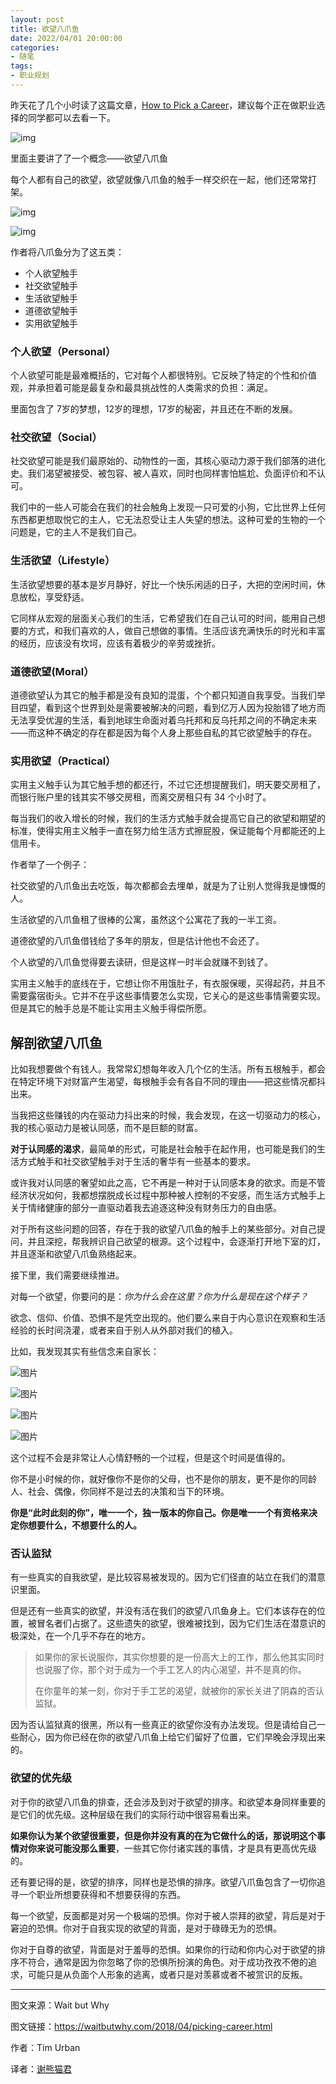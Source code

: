 ```yaml
---
layout: post
title: 欲望八爪鱼
date: 2022/04/01 20:00:00
categories:
- 随笔
tags:
- 职业规划
---
```


昨天花了几个小时读了这篇文章，[How to Pick a Career](https://waitbutwhy.com/2018/04/picking-career.html)，建议每个正在做职业选择的同学都可以去看一下。

![img](https://pics.naaln.com/blog/2022-04-01-844065-basicBlog)

里面主要讲了了一个概念——欲望八爪鱼

每个人都有自己的欲望，欲望就像八爪鱼的触手一样交织在一起，他们还常常打架。

![img](https://pics.naaln.com/blog/2022-04-01-419800.jpeg-basicBlog)

![img](https://pics.naaln.com/blog/2022-04-01-eb8c93-basicBlog)

作者将八爪鱼分为了这五类：

- 个人欲望触手
- 社交欲望触手
- 生活欲望触手
- 道德欲望触手
- 实用欲望触手

### 个人欲望（Personal）

个人欲望可能是最难概括的，它对每个人都很特别。它反映了特定的个性和价值观，并承担着可能是最复杂和最具挑战性的人类需求的负担：满足。

里面包含了 7岁的梦想，12岁的理想，17岁的秘密，并且还在不断的发展。

### 社交欲望（Social）

社交欲望可能是我们最原始的、动物性的一面，其核心驱动力源于我们部落的进化史。我们渴望被接受、被包容、被人喜欢，同时也同样害怕尴尬、负面评价和不认可。

我们中的一些人可能会在我们的社会触角上发现一只可爱的小狗，它比世界上任何东西都更想取悦它的主人，它无法忍受让主人失望的想法。这种可爱的生物的一个问题是，它的主人不是我们自己。

### 生活欲望（Lifestyle）

生活欲望想要的基本是岁月静好，好比一个快乐闲适的日子，大把的空闲时间，休息放松，享受舒适。

它同样从宏观的层面关心我们的生活，它希望我们在自己认可的时间，能用自己想要的方式，和我们喜欢的人，做自己想做的事情。生活应该充满快乐的时光和丰富的经历，应该没有坎坷，应该有着极少的辛劳或挫折。

### 道德欲望(Moral）

道德欲望认为其它的触手都是没有良知的混蛋，个个都只知道自我享受。当我们举目四望，看到这个世界到处是需要被解决的问题，看到亿万人因为投胎错了地方而无法享受优渥的生活，看到地球生命面对着乌托邦和反乌托邦之间的不确定未来——而这种不确定的存在都是因为每个人身上那些自私的其它欲望触手的存在。

### 实用欲望（Practical）

实用主义触手认为其它触手想的都还行，不过它还想提醒我们，明天要交房租了，而银行账户里的钱其实不够交房租，而离交房租只有 34 个小时了。

每当我们的收入增长的时候，我们的生活方式触手就会提高它自己的欲望和期望的标准，使得实用主义触手一直在努力给生活方式擦屁股，保证能每个月都能还的上信用卡。



作者举了一个例子：

社交欲望的八爪鱼出去吃饭，每次都都会去埋单，就是为了让别人觉得我是慷慨的人。

生活欲望的八爪鱼租了很棒的公寓，虽然这个公寓花了我的一半工资。

道德欲望的八爪鱼借钱给了多年的朋友，但是估计他也不会还了。

个人欲望的八爪鱼觉得要去读研，但是这样一时半会就赚不到钱了。

实用主义触手的底线在于，它想让你不用饿肚子，有衣服保暖，买得起药，并且不需要露宿街头。它并不在乎这些事情要怎么实现，它关心的是这些事情需要实现。但是其它的触手总是不能让实用主义触手得偿所愿。




## 解剖欲望八爪鱼

比如我想要做个有钱人。我常常幻想每年收入几个亿的生活。所有五根触手，都会在特定环境下对财富产生渴望，每根触手会有各自不同的理由——把这些情况都抖出来。

当我把这些赚钱的内在驱动力抖出来的时候，我会发现，在这一切驱动力的核心，我的核心驱动力是被认同感，而不是巨额的财富。 

**对于认同感的渴求**，最简单的形式，可能是社会触手在起作用，也可能是我们的生活方式触手和社交欲望触手对于生活的奢华有一些基本的要求。

或许我对认同感的奢望如此之高，它不再是一种对于认同感本身的欲求。而是不管经济状况如何，我都想摆脱成长过程中那种被人控制的不安感，而生活方式触手上关于情绪健康的部分一直驱动着我去追逐这种没有财务压力的自由感。

对于所有这些问题的回答，存在于我的欲望八爪鱼的触手上的某些部分。对自己提问，并且深挖，帮我辨识自己欲望的根源。这个过程中，会逐渐打开地下室的灯，并且逐渐和欲望八爪鱼熟络起来。 



接下里，我们需要继续推进。

对每一个欲望，你要问的是：*你为什么会在这里？你为什么是现在这个样子？*

欲念、信仰、价值、恐惧不是凭空出现的。他们要么来自于内心意识在观察和生活经验的长时间浇灌，或者来自于别人从外部对我们的植入。

比如，我发现其实有些信念来自家长：

![图片](https://pics.naaln.com/blog/2022-04-02-9c0fca.png-basicBlog)

![图片](https://pics.naaln.com/blog/2022-04-02-7221b8.png-basicBlog)

![图片](https://pics.naaln.com/blog/2022-04-02-c17e12.jpeg-basicBlog)

![图片](https://pics.naaln.com/blog/2022-04-02-13cfc5.jpeg-basicBlog)

这个过程不会是非常让人心情舒畅的一个过程，但是这个时间是值得的。

你不是小时候的你，就好像你不是你的父母，也不是你的朋友，更不是你的同龄人、社会、偶像，你同样不是过去的决策和当下的环境。

**你是“此时此刻的你”，唯一一个，独一版本的你自己。你是唯一一个有资格来决定你想要什么，不想要什么的人。**



### 否认监狱

有一些真实的自我欲望，是比较容易被发现的。因为它们径直的站立在我们的潜意识里面。

但是还有一些真实的欲望，并没有活在我们的欲望八爪鱼身上。它们本该存在的位置，被冒名者们占据了。这些遗失的欲望，很难被找到，因为它们生活在潜意识的极深处，在一个几乎不存在的地方。



> 如果你的家长说服你，其实你想要的是一份高大上的工作，那么他其实同时也说服了你，那个对于成为一个手工艺人的内心渴望，并不是真的你。
>
> 在你童年的某一刻，你对于手工艺的渴望，就被你的家长关进了阴森的否认监狱。



因为否认监狱真的很黑，所以有一些真正的欲望你没有办法发现。但是请给自己一些耐心，因为你已经在你的欲望八爪鱼上给它们留好了位置，它们早晚会浮现出来的。 



### 欲望的优先级

对于你的欲望八爪鱼的排查，还会涉及到对于欲望的排序。和欲望本身同样重要的是它们的优先级。这种层级在我们的实际行动中很容易看出来。

**如果你认为某个欲望很重要，但是你并没有真的在为它做什么的话，那说明这个事情对你来说可能没那么重要**，一些其它你付诸实践的事情，才是具有更高优先级的。

还有要记得的是，欲望的排序，同样也是恐惧的排序。欲望八爪鱼包含了一切你追寻一个职业所想要获得和不想要获得的东西。

每一个欲望，反面都是对另一个极端的恐惧。你对于被人崇拜的欲望，背后是对于窘迫的恐惧。你对于自我实现的欲望的背面，是对于碌碌无为的恐惧。

你对于自尊的欲望，背面是对于羞辱的恐惧。如果你的行动和你内心对于欲望的排序不符合，通常是因为你忽略了你的恐惧所扮演的角色。对于成功孜孜不倦的追求，可能只是从负面个人形象的逃离，或者只是对羡慕或者不被赏识的反叛。



---

图文来源：Wait but Why   

图文链接：https://waitbutwhy.com/2018/04/picking-career.html    

作者：Tim Urban  

译者：[谢熊猫君](https://mp.weixin.qq.com/s/lbJr7-GxblWfzTf2CWTWYQ)

